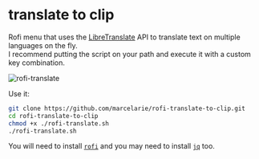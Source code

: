 # translate to clip

Rofi menu that uses the [LibreTranslate](https://libretranslate.com/) API to translate text on multiple languages on the fly.  
I recommend putting the script on your path and execute it with a custom key combination.

![rofi-translate](https://user-images.githubusercontent.com/62728887/156833450-8e32c339-d889-4f8d-9f5c-b51e240c490a.gif)

Use it:
```bash
git clone https://github.com/marcelarie/rofi-translate-to-clip.git
cd rofi-translate-to-clip
chmod +x ./rofi-translate.sh
./rofi-translate.sh
```



You will need to install [`rofi`](https://github.com/davatorium/rofi) and
you may need to install [`jq`](https://stedolan.github.io/jq/) too.



